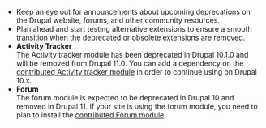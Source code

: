 * Keep an eye out for announcements about upcoming deprecations on the Drupal website, forums, and other community resources.
* Plan ahead and start testing alternative extensions to ensure a smooth transition when the deprecated or obsolete extensions are removed.
* **Activity Tracker**  
 The Activity tracker module has been deprecated in Drupal 10.1.0 and will be removed from Drupal 11.0\. You can add a dependency on the [contributed Activity tracker module](https://www.drupal.org/project/tracker) in order to continue using on Drupal 10.x.
* **Forum**  
 The forum module is expected to be deprecated in Drupal 10 and removed in Drupal 11\. If your site is using the forum module, you need to plan to install the [contributed Forum module](https://drupal.org/project/forum).